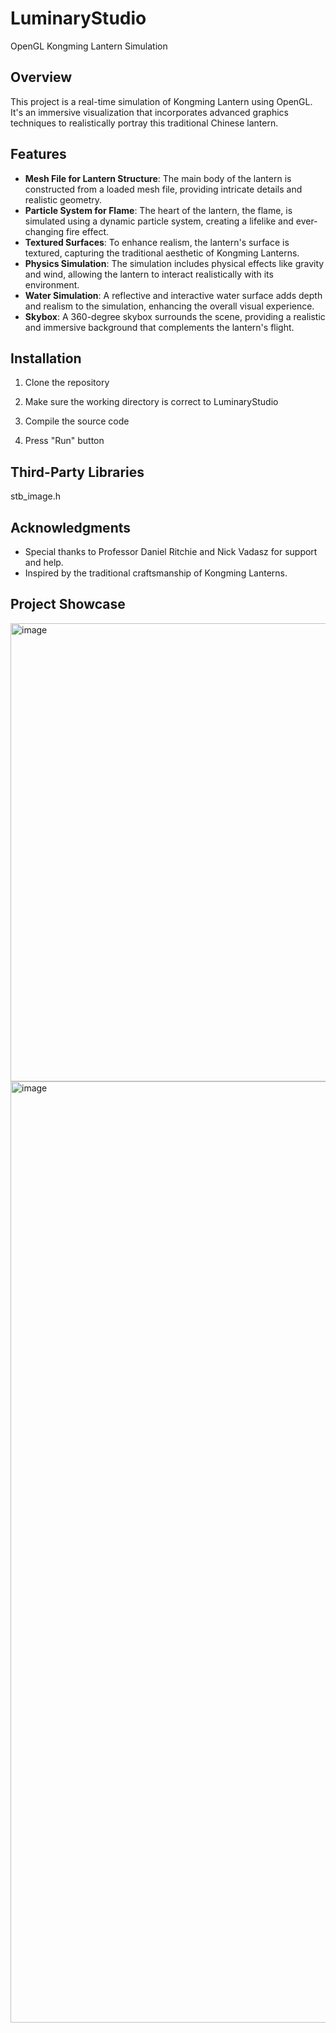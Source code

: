 # LuminaryStudio

OpenGL Kongming Lantern Simulation

## Overview

This project is a real-time simulation of Kongming Lantern using OpenGL. It's an immersive visualization that incorporates advanced graphics techniques to realistically portray this traditional Chinese lantern.

## Features

- **Mesh File for Lantern Structure**: The main body of the lantern is constructed from a loaded mesh file, providing intricate details and realistic geometry.
- **Particle System for Flame**: The heart of the lantern, the flame, is simulated using a dynamic particle system, creating a lifelike and ever-changing fire effect.
- **Textured Surfaces**: To enhance realism, the lantern's surface is textured, capturing the traditional aesthetic of Kongming Lanterns.
- **Physics Simulation**: The simulation includes physical effects like gravity and wind, allowing the lantern to interact realistically with its environment.
- **Water Simulation**: A reflective and interactive water surface adds depth and realism to the simulation, enhancing the overall visual experience.
- **Skybox**: A 360-degree skybox surrounds the scene, providing a realistic and immersive background that complements the lantern's flight.


## Installation

1. Clone the repository

2. Make sure the working directory is correct to LuminaryStudio

3. Compile the source code

4. Press "Run" button


## Third-Party Libraries

stb_image.h


## Acknowledgments

- Special thanks to Professor Daniel Ritchie and Nick Vadasz for support and help.
- Inspired by the traditional craftsmanship of Kongming Lanterns.


## Project Showcase
<img width="733" alt="image" src="https://github.com/Ahhhh2016/LuminaryStudio/assets/23431333/1a7a83b5-6ffe-46ff-901e-306df8c2b2c3">

<img width="1506" alt="image" src="https://github.com/Ahhhh2016/LuminaryStudio/assets/23431333/18363e4a-ea63-48aa-bbc0-dfb1ee8d89a2">


